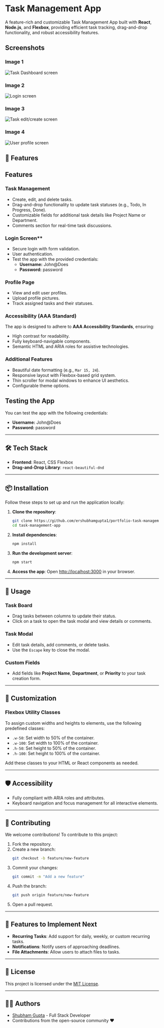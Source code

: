 
# Task Management App

A feature-rich and customizable Task Management App built with **React**, **Node.js**, and **Flexbox**, providing efficient task tracking, drag-and-drop functionality, and robust accessibility features. 


## Screenshots

### Image 1
![Task Dashboard screen](https://github.com/ershubhamgupta1/portfolio-task-management-app/blob/main/assets/task-dashboard-screen.png)

### Image 2
![Login screen](https://github.com/ershubhamgupta1/portfolio-task-management-app/blob/main/assets/login-screen.png)

### Image 3
![Task edit/create screen](https://github.com/ershubhamgupta1/portfolio-task-management-app/blob/main/assets/task-edit-screen.png)

### Image 4
![User profile screen](https://github.com/ershubhamgupta1/portfolio-task-management-app/blob/main/assets/profile-screen.png)

## 🚀 Features

## Features

### Task Management
- Create, edit, and delete tasks.
- Drag-and-drop functionality to update task statuses (e.g., Todo, In Progress, Done).
- Customizable fields for additional task details like Project Name or Department.
- Comments section for real-time task discussions.

### Login Screen**
  - Secure login with form validation.
  - User authentication.
  - Test the app with the provided credentials:
    - **Username:** John@Does  
    - **Password:** password  


### Profile Page
- View and edit user profiles.
- Upload profile pictures.
- Track assigned tasks and their statuses.

### Accessibility (AAA Standard)
The app is designed to adhere to **AAA Accessibility Standards**, ensuring:
- High contrast for readability.
- Fully keyboard-navigable components.
- Semantic HTML and ARIA roles for assistive technologies.

### Additional Features
- Beautiful date formatting (e.g., `Mar 15, 24`).
- Responsive layout with Flexbox-based grid system.
- Thin scroller for modal windows to enhance UI aesthetics.
- Configurable theme options.


## Testing the App

You can test the app with the following credentials:
- **Username:** John@Does  
- **Password:** password
---

## 🛠️ Tech Stack

- **Frontend**: React, CSS Flexbox
- **Drag-and-Drop Library**: `react-beautiful-dnd`

---

## 📦 Installation

Follow these steps to set up and run the application locally:

1. **Clone the repository**:
   ```bash
   git clone https://github.com/ershubhamgupta1/portfolio-task-management-app
   cd task-management-app
   ```

2. **Install dependencies**:
   ```bash
   npm install
   ```


3. **Run the development server**:
   ```bash
   npm start
   ```

4. **Access the app**:
   Open [http://localhost:3000](http://localhost:3000) in your browser.

---

## 🧩 Usage

### Task Board
- Drag tasks between columns to update their status.
- Click on a task to open the task modal and view details or comments.

### Task Modal
- Edit task details, add comments, or delete tasks.
- Use the `Escape` key to close the modal.

### Custom Fields
- Add fields like **Project Name**, **Department**, or **Priority** to your task creation form.

---

## 🎨 Customization

### Flexbox Utility Classes
To assign custom widths and heights to elements, use the following predefined classes:
- `.w-50`: Set width to 50% of the container.
- `.w-100`: Set width to 100% of the container.
- `.h-50`: Set height to 50% of the container.
- `.h-100`: Set height to 100% of the container.

Add these classes to your HTML or React components as needed.

---

## 🛡️ Accessibility

- Fully compliant with ARIA roles and attributes.
- Keyboard navigation and focus management for all interactive elements.

---

## 📖 Contributing

We welcome contributions! To contribute to this project:
1. Fork the repository.
2. Create a new branch:
   ```bash
   git checkout -b feature/new-feature
   ```
3. Commit your changes:
   ```bash
   git commit -m "Add a new feature"
   ```
4. Push the branch:
   ```bash
   git push origin feature/new-feature
   ```
5. Open a pull request.

---

## 🌟 Features to Implement Next

- **Recurring Tasks**: Add support for daily, weekly, or custom recurring tasks.
- **Notifications**: Notify users of approaching deadlines.
- **File Attachments**: Allow users to attach files to tasks.

---

## 📄 License

This project is licensed under the [MIT License](LICENSE).

---

## 🧑‍💻 Authors

- [Shubham Gupta](https://github.com/ershubhamgupta1) - Full Stack Developer
- Contributions from the open-source community ❤️
